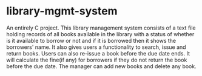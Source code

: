 # library-mgmt-system

An entirely C project. 
This library management system consists of a text file holding records of all books available in the library with a status of whether is it available to borrow or not and if it is borrowed then it shows the borrowers' name.
It also gives users a functionality to search, issue and return books.
Users can also re-issue a book before the due date ends.
It will calculate the fine(if any) for borrowers if they do not return the book before the due date.
The manager can add new books and delete any book.
